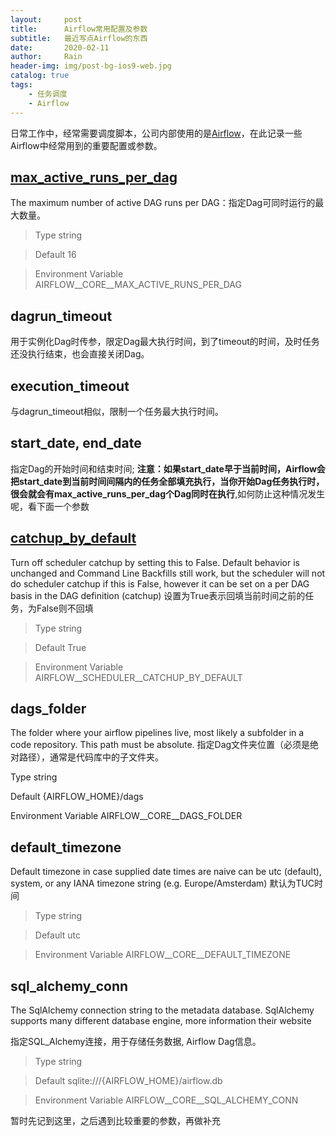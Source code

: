 ```yaml
---
layout:     post
title:      Airflow常用配置及参数
subtitle:   最近写点Airflow的东西
date:       2020-02-11
author:     Rain
header-img: img/post-bg-ios9-web.jpg
catalog: true
tags:
    - 任务调度
    - Airflow
---
```



日常工作中，经常需要调度脚本，公司内部使用的是[Airflow](https://airflow.apache.org/docs/stable/)，在此记录一些Airflow中经常用到的重要配置或参数。

## [max_active_runs_per_dag](https://airflow.apache.org/docs/stable/configurations-ref.html#max-active-runs-per-dag)

The maximum number of active DAG runs per DAG：指定Dag可同时运行的最大数量。
> Type
> string

> Default
> 16

> Environment Variable
> AIRFLOW__CORE__MAX_ACTIVE_RUNS_PER_DAG


## dagrun_timeout
用于实例化Dag时传参，限定Dag最大执行时间，到了timeout的时间，及时任务还没执行结束，也会直接关闭Dag。

## execution_timeout
与dagrun_timeout相似，限制一个任务最大执行时间。


## start_date, end_date
指定Dag的开始时间和结束时间;
**注意：如果start_date早于当前时间，Airflow会把start_date到当前时间间隔内的任务全部填充执行，当你开始Dag任务执行时，很会就会有max_active_runs_per_dag个Dag同时在执行**,如何防止这种情况发生呢，看下面一个参数

## [catchup_by_default](https://airflow.apache.org/docs/stable/configurations-ref.html#catchup-by-default)
Turn off scheduler catchup by setting this to False. Default behavior is unchanged and Command Line Backfills still work, but the scheduler will not do scheduler catchup if this is False, however it can be set on a per DAG basis in the DAG definition (catchup)
设置为True表示回填当前时间之前的任务，为False则不回填

> Type
> string

> Default
> True

> Environment Variable
> AIRFLOW__SCHEDULER__CATCHUP_BY_DEFAULT

## dags_folder
The folder where your airflow pipelines live, most likely a subfolder in a code repository. This path must be absolute.
指定Dag文件夹位置（必须是绝对路径），通常是代码库中的子文件夹。

Type
string

Default
{AIRFLOW_HOME}/dags

Environment Variable
AIRFLOW__CORE__DAGS_FOLDER

## default_timezone
Default timezone in case supplied date times are naive can be utc (default), system, or any IANA timezone string (e.g. Europe/Amsterdam)
默认为TUC时间
> Type
> string

> Default
> utc

> Environment Variable
> AIRFLOW__CORE__DEFAULT_TIMEZONE

## sql_alchemy_conn
The SqlAlchemy connection string to the metadata database. SqlAlchemy supports many different database engine, more information their website

指定SQL_Alchemy连接，用于存储任务数据, Airflow Dag信息。

> Type
> string

> Default
> sqlite:///{AIRFLOW_HOME}/airflow.db

> Environment Variable
> AIRFLOW__CORE__SQL_ALCHEMY_CONN


暂时先记到这里，之后遇到比较重要的参数，再做补充








